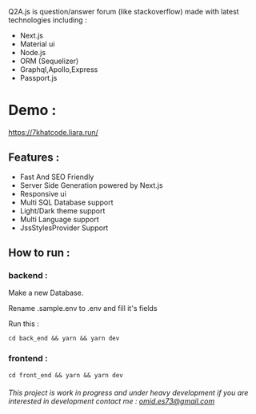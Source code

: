 Q2A.js is question/answer forum (like stackoverflow) made with latest technologies including :
- Next.js
- Material ui
- Node.js
- ORM (Sequelizer) 
- Graphql,Apollo,Express
- Passport.js 

# Demo : 

https://7khatcode.liara.run/

## Features :

- Fast And SEO Friendly
- Server Side Generation powered by Next.js
- Responsive ui
- Multi SQL Database support 
- Light/Dark theme support
- Multi Language support
- JssStylesProvider Support


## How to run :

### backend :

Make a new Database. 

Rename .sample.env to .env and fill it's fields

Run this :

```
cd back_end && yarn && yarn dev
```

### frontend :

```
cd front_end && yarn && yarn dev
```


###### This project is work in progress and under heavy development if you are interested in development contact me : omid.es73@gmail.com
